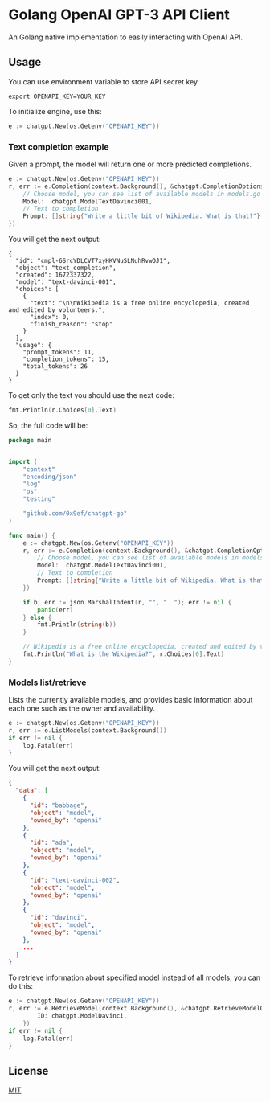 # Golang OpenAI GPT-3 API Client

An Golang native implementation to easily interacting with OpenAI API.

## Usage

You can use environment variable to store API secret key
```
export OPENAPI_KEY=YOUR_KEY
```

To initialize engine, use this:
```go
e := chatgpt.New(os.Getenv("OPENAPI_KEY"))
```

### Text completion example 
Given a prompt, the model will return one or more predicted completions.

```go
e := chatgpt.New(os.Getenv("OPENAPI_KEY"))
r, err := e.Completion(context.Background(), &chatgpt.CompletionOptions{
    // Choose model, you can see list of available models in models.go file
	Model:  chatgpt.ModelTextDavinci001, 
    // Text to completion
	Prompt: []string{"Write a little bit of Wikipedia. What is that?"},
})
```

You will get the next output:
```
{
  "id": "cmpl-6SrcYDLCVT7xyHKVNuSLNuhRvwOJ1",
  "object": "text_completion",
  "created": 1672337322,
  "model": "text-davinci-001",
  "choices": [
    {
      "text": "\n\nWikipedia is a free online encyclopedia, created and edited by volunteers.",
      "index": 0,
      "finish_reason": "stop"
    }
  ],
  "usage": {
    "prompt_tokens": 11,
    "completion_tokens": 15,
    "total_tokens": 26
  }
}
```

To get only the text you should use the next code:
```go
fmt.Println(r.Choices[0].Text)
```

So, the full code will be:
```go
package main 


import (
	"context"
	"encoding/json"
	"log"
	"os"
	"testing"

    "github.com/0x9ef/chatgpt-go"
) 

func main() {
    e := chatgpt.New(os.Getenv("OPENAPI_KEY"))
    r, err := e.Completion(context.Background(), &chatgpt.CompletionOptions{
        // Choose model, you can see list of available models in models.go file
        Model:  chatgpt.ModelTextDavinci001, 
        // Text to completion
        Prompt: []string{"Write a little bit of Wikipedia. What is that?"}
    })

	if b, err := json.MarshalIndent(r, "", "  "); err != nil {
		panic(err)
	} else {
		fmt.Println(string(b))
	}

    // Wikipedia is a free online encyclopedia, created and edited by volunteers.
    fmt.Println("What is the Wikipedia?", r.Choices[0].Text)
}
```

### Models list/retrieve 
Lists the currently available models, and provides basic information about each one such as the owner and availability.

```go
e := chatgpt.New(os.Getenv("OPENAPI_KEY"))
r, err := e.ListModels(context.Background())
if err != nil {
	log.Fatal(err)
}
```

You will get the next output:
```json
{
  "data": [
    {
      "id": "babbage",
      "object": "model",
      "owned_by": "openai"
    },
    {
      "id": "ada",
      "object": "model",
      "owned_by": "openai"
    },
    {
      "id": "text-davinci-002",
      "object": "model",
      "owned_by": "openai"
    },
    {
      "id": "davinci",
      "object": "model",
      "owned_by": "openai"
    },
    ...
  ]
} 
```

To retrieve information about specified model instead of all models, you can do this:

```go
e := chatgpt.New(os.Getenv("OPENAPI_KEY"))
r, err := e.RetrieveModel(context.Background(), &chatgpt.RetrieveModelOptions{
		ID: chatgpt.ModelDavinci,
	})
if err != nil {
	log.Fatal(err)
}
```

## License

[MIT](./LICENSE)
